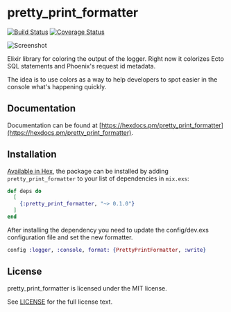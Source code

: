 # pretty_print_formatter
[![Build Status](https://travis-ci.org/san650/pretty_print_formatter.svg?branch=master)](https://travis-ci.org/san650/pretty_print_formatter)
[![Coverage Status](https://coveralls.io/repos/github/san650/pretty_print_formatter/badge.svg?branch=master)](https://coveralls.io/github/san650/pretty_print_formatter?branch=master)

![Screenshot](screenshot.png)

Elixir library for coloring the output of the logger. Right now it colorizes Ecto SQL statements and Phoenix's request id metadata.

The idea is to use colors as a way to help developers to spot easier in the console what's happening quickly.

## Documentation

Documentation can be found at [https://hexdocs.pm/pretty_print_formatter](https://hexdocs.pm/pretty_print_formatter).

## Installation

[Available in Hex](https://hex.pm/packages/pretty_print_formatter), the package can be installed
by adding `pretty_print_formatter` to your list of dependencies in `mix.exs`:

```elixir
def deps do
  [
    {:pretty_print_formatter, "~> 0.1.0"}
  ]
end
```

After installing the dependency you need to update the config/dev.exs
configuration file and set the new formatter.


```elixir
config :logger, :console, format: {PrettyPrintFormatter, :write}
```

## License

pretty_print_formatter is licensed under the MIT license.

See [LICENSE](./LICENSE) for the full license text.
